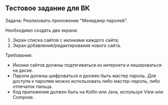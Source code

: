 ## Тестовое задание для ВК

Задача: Реализовать приложение "Менеджер паролей".

Необходимо создать два экрана:
1) Экран списка сайтов с иконками каждого сайта;
2) Экран добавления/редактирования нового сайта.
   
Требования:
- Иконки сайтов должны подтягиваться из интернета и кешироваться на диске.
- Пароли должны шифроваться и должен быть мастер пароль. Для доступа к паролям можно использовать либо мастер-пароль, либо отпечаток пальца.
- Код приложения должен быть на Kotlin или Java, используя View или Compose.
